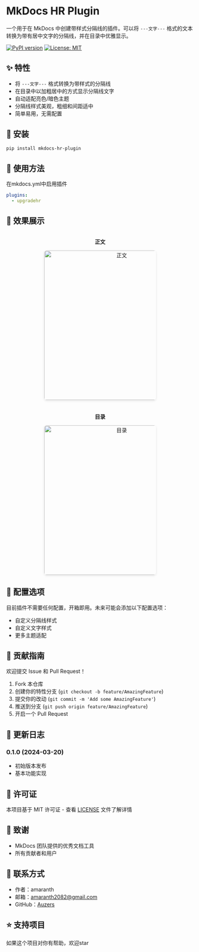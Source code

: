 # MkDocs HR Plugin

一个用于在 MkDocs 中创建带样式分隔线的插件。可以将 `---文字---` 格式的文本转换为带有居中文字的分隔线，并在目录中优雅显示。

[![PyPI version](https://badge.fury.io/py/mkdocs-hr-plugin.svg)](https://badge.fury.io/py/mkdocs-hr-plugin)
[![License: MIT](https://img.shields.io/badge/License-MIT-yellow.svg)](https://opensource.org/licenses/MIT)

## ✨ 特性

- 将 `---文字---` 格式转换为带样式的分隔线
- 在目录中以加粗居中的方式显示分隔线文字
- 自动适配亮色/暗色主题
- 分隔线样式美观，粗细和间距适中
- 简单易用，无需配置

## 🚀 安装

```bash
pip install mkdocs-hr-plugin
```

## 📖 使用方法

在mkdocs.yml中启用插件

```yaml
plugins:
  - upgradehr
```



## 🎨 效果展示

<div style="display: flex; justify-content: center; gap: 20px; flex-wrap: wrap;">
  <div style="text-align: center; flex: 0 1 auto;">
    <p><strong>正文</strong></p>
    <img src="https://cdn.jsdelivr.net/gh/Auzers/drawingbed/image/20250320110448217.png" 
         style="height: 400px; 
                width: auto; 
                max-width: 300px; 
                border-radius: 6px; 
                box-shadow: 0 2px 6px rgba(0,0,0,0.1);
                display: inline-block;" 
         alt="正文">
  </div>

  <div style="text-align: center; flex: 0 1 auto;">
    <p><strong>目录</strong></p>
    <img src="https://cdn.jsdelivr.net/gh/Auzers/drawingbed/image/20250320115757038.png" 
         style="height: 400px; 
                width: auto; 
                max-width: 300px; 
                border-radius: 6px; 
                box-shadow: 0 2px 6px rgba(0,0,0,0.1);
                display: inline-block;" 
         alt="目录">
  </div>
</div>

## 🔧 配置选项

目前插件不需要任何配置，开箱即用。未来可能会添加以下配置选项：
- 自定义分隔线样式
- 自定义文字样式
- 更多主题适配

## 🤝 贡献指南

欢迎提交 Issue 和 Pull Request！

1. Fork 本仓库
2. 创建你的特性分支 (`git checkout -b feature/AmazingFeature`)
3. 提交你的改动 (`git commit -m 'Add some AmazingFeature'`)
4. 推送到分支 (`git push origin feature/AmazingFeature`)
5. 开启一个 Pull Request

## 📝 更新日志

### 0.1.0 (2024-03-20)
- 初始版本发布
- 基本功能实现

## 📄 许可证

本项目基于 MIT 许可证 - 查看 [LICENSE](LICENSE) 文件了解详情

## 🙏 致谢

- MkDocs 团队提供的优秀文档工具
- 所有贡献者和用户

## 📮 联系方式

- 作者：amaranth
- 邮箱：amaranth2082@gmail.com
- GitHub：[Auzers](https://github.com/Auzers)

## ⭐ 支持项目

如果这个项目对你有帮助，欢迎star 